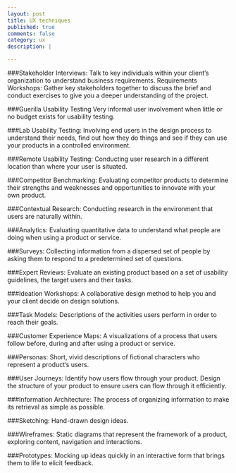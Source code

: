 ```yaml
---
layout: post
title: UX techniques
published: true
comments: false
category: ux
description: |

---
```


###Stakeholder Interviews:
Talk to key individuals within your client’s organization to understand business requirements.
Requirements Workshops: Gather key stakeholders together to discuss the brief and conduct exercises to give you a deeper understanding of the project.

###Guerilla Usability Testing
Very informal user involvement when little or no budget exists for usability testing.

###Lab Usability Testing:
Involving end users in the design process to understand their needs, find out how they do things and see if they can use your products in a controlled environment.

###Remote Usability Testing:
Conducting user research in a different location than where your user is situated.

###Competitor Benchmarking:
Evaluating competitor products to determine their strengths and weaknesses and opportunities to innovate with your own product.

###Contextual Research:
Conducting research in the environment that users are naturally within.

###Analytics:
Evaluating quantitative data to understand what people are doing when using a product or service.

###Surveys:
Collecting information from a dispersed set of people by asking them to respond to a predetermined set of questions.

###Expert Reviews:
Evaluate an existing product based on a set of usability guidelines, the target users and their tasks.

###Ideation Workshops:
A collaborative design method to help you and your client decide on design solutions.

###Task Models:
Descriptions of the activities users perform in order to reach their goals.

###Customer Experience Maps:
A visualizations of a process that users follow before, during and after using a product or service.

###Personas:
Short, vivid descriptions of fictional characters who represent a product’s users.

###User Journeys:
Identify how users flow through your product. Design the structure of your product to ensure users can flow through it efficiently.

###Information Architecture:
The process of organizing information to make its retrieval as simple as possible.

###Sketching:
Hand-drawn design ideas.

###Wireframes:
Static diagrams that represent the framework of a product, exploring content, navigation and interactions.

###Prototypes:
Mocking up ideas quickly in an interactive form that brings them to life to elicit feedback.
